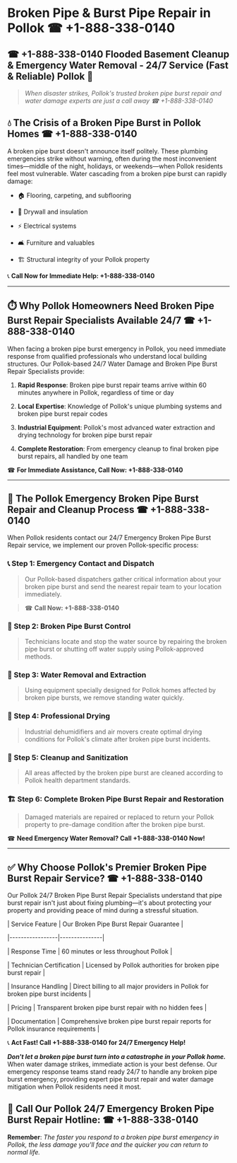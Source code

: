 # Broken Pipe & Burst Pipe Repair in Pollok ☎ +1-888-338-0140  
## ☎ +1-888-338-0140 Flooded Basement Cleanup & Emergency Water Removal - 24/7 Service (Fast & Reliable) Pollok 🚨  

> *When disaster strikes, Pollok's trusted broken pipe burst repair and water damage experts are just a call away ☎ +1-888-338-0140*  

## 💧 The Crisis of a Broken Pipe Burst in Pollok Homes ☎ +1-888-338-0140  

A broken pipe burst doesn't announce itself politely. These plumbing emergencies strike without warning, often during the most inconvenient times—middle of the night, holidays, or weekends—when Pollok residents feel most vulnerable. Water cascading from a broken pipe burst can rapidly damage:  

* 🏠 Flooring, carpeting, and subflooring  
* 🧱 Drywall and insulation  
* ⚡ Electrical systems  
* 🛋️ Furniture and valuables  
* 🏗️ Structural integrity of your Pollok property  

📞 **Call Now for Immediate Help: +1-888-338-0140**  

---  

## ⏱️ Why Pollok Homeowners Need Broken Pipe Burst Repair Specialists Available 24/7 ☎ +1-888-338-0140  

When facing a broken pipe burst emergency in Pollok, you need immediate response from qualified professionals who understand local building structures. Our Pollok-based 24/7 Water Damage and Broken Pipe Burst Repair Specialists provide:  

1. **Rapid Response**: Broken pipe burst repair teams arrive within 60 minutes anywhere in Pollok, regardless of time or day  
2. **Local Expertise**: Knowledge of Pollok's unique plumbing systems and broken pipe burst repair codes  
3. **Industrial Equipment**: Pollok's most advanced water extraction and drying technology for broken pipe burst repair  
4. **Complete Restoration**: From emergency cleanup to final broken pipe burst repairs, all handled by one team  

☎ **For Immediate Assistance, Call Now: +1-888-338-0140**  

---  

## 🔧 The Pollok Emergency Broken Pipe Burst Repair and Cleanup Process ☎ +1-888-338-0140  

When Pollok residents contact our 24/7 Emergency Broken Pipe Burst Repair service, we implement our proven Pollok-specific process:  

### 📞 Step 1: Emergency Contact and Dispatch  
> Our Pollok-based dispatchers gather critical information about your broken pipe burst and send the nearest repair team to your location immediately.  
> ☎ **Call Now: +1-888-338-0140**  

### 🚿 Step 2: Broken Pipe Burst Control  
> Technicians locate and stop the water source by repairing the broken pipe burst or shutting off water supply using Pollok-approved methods.  

### 🌊 Step 3: Water Removal and Extraction  
> Using equipment specially designed for Pollok homes affected by broken pipe bursts, we remove standing water quickly.  

### 💨 Step 4: Professional Drying  
> Industrial dehumidifiers and air movers create optimal drying conditions for Pollok's climate after broken pipe burst incidents.  

### 🧼 Step 5: Cleanup and Sanitization  
> All areas affected by the broken pipe burst are cleaned according to Pollok health department standards.  

### 🏗️ Step 6: Complete Broken Pipe Burst Repair and Restoration  
> Damaged materials are repaired or replaced to return your Pollok property to pre-damage condition after the broken pipe burst.  

☎ **Need Emergency Water Removal? Call +1-888-338-0140 Now!**  

---  

## ✅ Why Choose Pollok's Premier Broken Pipe Burst Repair Service? ☎ +1-888-338-0140  

Our Pollok 24/7 Broken Pipe Burst Repair Specialists understand that pipe burst repair isn't just about fixing plumbing—it's about protecting your property and providing peace of mind during a stressful situation.  

| Service Feature | Our Broken Pipe Burst Repair Guarantee |  
|-----------------|---------------|  
| Response Time | 60 minutes or less throughout Pollok |  
| Technician Certification | Licensed by Pollok authorities for broken pipe burst repair |  
| Insurance Handling | Direct billing to all major providers in Pollok for broken pipe burst incidents |  
| Pricing | Transparent broken pipe burst repair with no hidden fees |  
| Documentation | Comprehensive broken pipe burst repair reports for Pollok insurance requirements |  

📞 **Act Fast! Call +1-888-338-0140 for 24/7 Emergency Help!**  

***Don't let a broken pipe burst turn into a catastrophe in your Pollok home.*** When water damage strikes, immediate action is your best defense. Our emergency response teams stand ready 24/7 to handle any broken pipe burst emergency, providing expert pipe burst repair and water damage mitigation when Pollok residents need it most.  

## 📱 Call Our Pollok 24/7 Emergency Broken Pipe Burst Repair Hotline: ☎ +1-888-338-0140  

**Remember**: *The faster you respond to a broken pipe burst emergency in Pollok, the less damage you'll face and the quicker you can return to normal life.*